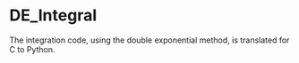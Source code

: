 # DE_Integral
The integration code, using the double exponential method, is translated for C to Python.
